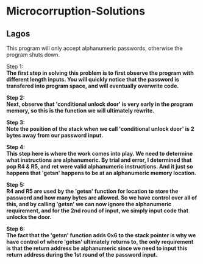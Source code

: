 Microcorruption-Solutions
==========================

Lagos
--------------------------

This program will only accept alphanumeric passwords, otherwise the program shuts down.

Step 1: <b><br>
The first step in solving this problem is to first observe the program with different length inputs. You will quickly notice that the password is transfered into program space, and will eventually overwrite code.

Step 2: <b><br>
Next, observe that 'conditional unlock door' is very early in the program memory, so this is the function we will ultimately rewrite.

Step 3: <b><br>
Note the position of the stack when we call 'conditional unlock door' is 2 bytes away from our password input. 

Step 4: <b><br>
This step here is where the work comes into play. We need to determine what instructions are alphanumeric. By trial and error, I determined that pop R4 & R5, and ret were valid alphanumeric instructions. And it just so happens that 'getsn' happens to be at an alphanumeric memory location.

Step 5: <b><br>
R4 and R5 are used by the 'getsn' function for location to store the password and how many bytes are allowed. So we have control over all of this, and by calling 'getsn' we can now ignore the alphanumeric requirement, and for the 2nd round of input, we simply input code that unlocks the door.

Step 6: <b><br>
The fact that the 'getsn' function adds 0x6 to the stack pointer is why we have control of where 'getsn' ultimately returns to, the only requirement is that the return address be alphanumeric since we need to input this return address during the 1st round of the password input.
